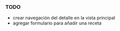 ### TODO

- crear navegación del detalle en la vista principal
- agregar formulario para añadir una receta
